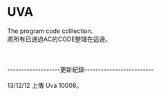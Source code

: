 UVA
===

The program code colllection.
<br>將所有已通過AC的CODE整理在這邊。</br>
<br></br>
<br>-------------------更新紀錄-------------------------</br>
<br>13/12/12  上傳 Uva 10008。</br>
